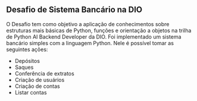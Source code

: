 ## Desafio de Sistema Bancário na DIO
O Desafio tem como objetivo a aplicação de conhecimentos sobre estruturas mais básicas de Python, funções e orientação a objetos na trilha de Python AI Backend Developer da DIO.
Foi implementado um sistema bancário simples com a linguagem Python.
Nele é possível tomar as seguintes ações:
- Depósitos
- Saques
- Conferência de extratos
- Criação de usuários
- Criação de contas
- Listar contas